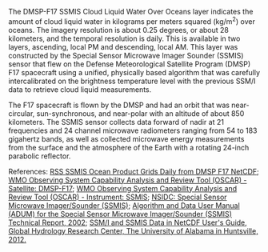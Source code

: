 The DMSP-F17 SSMIS Cloud Liquid Water Over Oceans layer indicates the amount of cloud liquid water in kilograms per meters squared (kg/m<sup>2</sup>) over oceans. The imagery resolution is about 0.25 degrees, or about 28 kilometers, and the temporal resolution is daily. This is available in two layers, ascending, local PM and descending, local AM. This layer was constructed by the Special Sensor Microwave Imager Sounder (SSMIS) sensor that flew on the Defense Meteorological Satellite Program (DMSP) F17 spacecraft using a unified, physically based algorithm that was carefully intercalibrated on the brightness temperature level with the previous SSM/I data to retrieve cloud liquid measurements.

The F17 spacecraft is flown by the DMSP and had an orbit that was near-circular, sun-synchronous, and near-polar with an altitude of about 850 kilometers. The SSMIS sensor collects data forward of nadir at 21 frequencies and 24 channel microwave radiometers ranging from 54 to 183 gigahertz bands, as well as collected microwave energy measurements from the surface and the atmosphere of the Earth with a rotating 24-inch parabolic reflector.

References: [RSS SSMIS Ocean Product Grids Daily from DMSP F17 NetCDF](http://dx.doi.org/10.5067/MEASURES/DMSP-F17/SSMIS/DATA301);
[WMO Observing System Capability Analysis and Review Tool (OSCAR) - Satellite: DMSP-F17](https://www.wmo-sat.info/oscar/satellites/view/64);
[WMO Observing System Capability Analysis and Review Tool (OSCAR) - Instrument: SSMIS](https://www.wmo-sat.info/oscar/instruments/view/536);
[NSIDC: Special Sensor Microwave Imager/Sounder (SSMIS)](https://nsidc.org/data/docs/daac/ssmis_instrument/);
[Algorithm and Data User Manual (ADUM) for the Special Sensor Microwave Imager/Sounder (SSMIS) Technical Report, 2002](https://www.ncdc.noaa.gov/oa/rsad/ssmi/swath/adum-ssmis-description.pdf);
[SSM/I and SSMIS Data in NetCDF User's Guide, Global Hydrology Research Center, The University of Alabama in Huntsville, 2012.](https://ghrc.nsstc.nasa.gov/pub/doc/ssmi_netcdf/SSMI_Data_in_NetCDF.docx)
